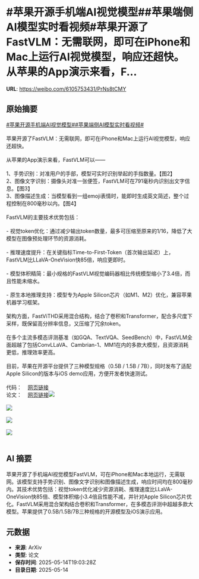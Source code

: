 # #苹果开源手机端AI视觉模型##苹果端侧AI模型实时看视频#苹果开源了FastVLM：无需联网，即可在iPhone和Mac上运行AI视觉模型，响应还超快。从苹果的App演示来看，F...

**URL**: https://weibo.com/6105753431/PrNs8tCMY

## 原始摘要

<a href="https://m.weibo.cn/search?containerid=231522type%3D1%26t%3D10%26q%3D%23%E8%8B%B9%E6%9E%9C%E5%BC%80%E6%BA%90%E6%89%8B%E6%9C%BA%E7%AB%AFAI%E8%A7%86%E8%A7%89%E6%A8%A1%E5%9E%8B%23&amp;extparam=%23%E8%8B%B9%E6%9E%9C%E5%BC%80%E6%BA%90%E6%89%8B%E6%9C%BA%E7%AB%AFAI%E8%A7%86%E8%A7%89%E6%A8%A1%E5%9E%8B%23" data-hide=""><span class="surl-text">#苹果开源手机端AI视觉模型#</span></a><a href="https://m.weibo.cn/search?containerid=231522type%3D1%26t%3D10%26q%3D%23%E8%8B%B9%E6%9E%9C%E7%AB%AF%E4%BE%A7AI%E6%A8%A1%E5%9E%8B%E5%AE%9E%E6%97%B6%E7%9C%8B%E8%A7%86%E9%A2%91%23&amp;extparam=%23%E8%8B%B9%E6%9E%9C%E7%AB%AF%E4%BE%A7AI%E6%A8%A1%E5%9E%8B%E5%AE%9E%E6%97%B6%E7%9C%8B%E8%A7%86%E9%A2%91%23" data-hide=""><span class="surl-text">#苹果端侧AI模型实时看视频#</span></a><br><br>苹果开源了FastVLM：无需联网，即可在iPhone和Mac上运行AI视觉模型，响应还超快。<br><br>从苹果的App演示来看，FastVLM可以——<br><br>1、手势识别：对准用户的手部，模型可实时识别举起的手指数量。【图2】<br>2、图像文字识别：摄像头对准一张便签，FastVLM可在791毫秒内识别出文字信息。【图3】<br>3、图像描述生成：当模型看到一组emoji表情时，能即时生成英文简述，整个过程控制在800毫秒以内。【图4】<br><br>FastVLM的主要技术优势包括：<br><br>- 视觉token优化：通过减少输出token数量，最多可压缩至原来的1/16，降低了大模型在图像预处理环节的资源消耗。<br>    <br>- 推理速度提升：在关键指标Time-to-First-Token（首次输出延迟）上，FastVLM比LLaVA-OneVision快85倍，响应更即时。<br>    <br>- 模型体积精简：最小规格的FastVLM视觉编码器相比传统模型缩小了3.4倍，而且性能未缩水。<br>    <br>- 原生本地推理支持：模型专为Apple Silicon芯片（如M1、M2）优化，兼容苹果机器学习框架。<br><br>架构方面，FastViTHD采用混合结构，结合了卷积和Transformer，配合多尺度下采样，既保留高分辨率信息，又压缩了冗余token。<br><br>在多个主流多模态评测基准（如GQA、TextVQA、SeedBench）中，FastVLM全面超越了包括ConvLLaVA、Cambrian-1、MM1在内的多款大模型，且资源消耗更低，推理效率更高。<br><br>目前，苹果在开源平台提供了三种模型规格（0.5B / 1.5B / 7B），同时发布了适配Apple Silicon的版本与iOS demo应用，方便开发者快速测试。<br><br>代码：<a href="https://weibo.cn/sinaurl?u=https%3A%2F%2Fgithub.com%2Fapple%2Fml-fastvlm" data-hide=""><span class="url-icon"><img style="width: 1rem;height: 1rem" src="https://h5.sinaimg.cn/upload/2015/09/25/3/timeline_card_small_web_default.png" referrerpolicy="no-referrer"></span><span class="surl-text">网页链接</span></a><br>论文：<a href="https://weibo.cn/sinaurl?u=https%3A%2F%2Farxiv.org%2Fabs%2F2412.13303" data-hide=""><span class="url-icon"><img style="width: 1rem;height: 1rem" src="https://h5.sinaimg.cn/upload/2015/09/25/3/timeline_card_small_web_default.png" referrerpolicy="no-referrer"></span><span class="surl-text">网页链接</span></a><img style="" src="https://tvax1.sinaimg.cn/large/006Fd7o3gy1i1f4o448e6j31ba10kh2d.jpg" referrerpolicy="no-referrer"><br><br><img style="" src="https://tvax4.sinaimg.cn/large/006Fd7o3gy1i1f4ocfcsvg30d40qwu0z.gif" referrerpolicy="no-referrer"><br><br><img style="" src="https://tvax3.sinaimg.cn/large/006Fd7o3gy1i1f4od93pdg30d40qw4qs.gif" referrerpolicy="no-referrer"><br><br><img style="" src="https://tvax2.sinaimg.cn/large/006Fd7o3gy1i1f4odte8mg30d40qwkjl.gif" referrerpolicy="no-referrer"><br><br>

## AI 摘要

苹果开源了手机端AI视觉模型FastVLM，可在iPhone和Mac本地运行，无需联网。该模型支持手势识别、图像文字识别和图像描述生成，响应时间均在800毫秒内。其技术优势包括：视觉token优化减少资源消耗、推理速度比LLaVA-OneVision快85倍、模型体积缩小3.4倍且性能不减，并针对Apple Silicon芯片优化。FastVLM采用混合架构结合卷积和Transformer，在多模态评测中超越多款大模型。苹果提供了0.5B/1.5B/7B三种规格的开源模型及iOS演示应用。

## 元数据

- **来源**: ArXiv
- **类型**: 论文
- **保存时间**: 2025-05-14T19:03:28Z
- **目录日期**: 2025-05-14
